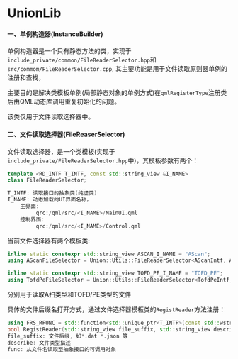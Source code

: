 # UnionLib

#### 一、单例构造器(InstanceBuilder)

单例构造器是一个只有静态方法的类，实现于`include_private/common/FileReaderSelector.hpp`和`src/commom/FileReaderSelector.cpp`, 其主要功能是用于文件读取原则器单例的注册和查找，

主要目的是解决类模板单例(局部静态对象的单例方式)在`qmlRegisterType`注册类后由QML动态库调用重复初始化的问题。

该类仅用于文件读取选择器中。

#### 二、文件读取选择器(FileReaserSelector)

文件读取选择器，是一个类模板(实现于`include_private/FileReaderSelector.hpp`中)，其模板参数有两个：

``` c++
template <RD_INTF T_INTF, const std::string_view &I_NAME>
class FileReaderSelector;

T_INTF: 读取接口的抽象类(纯虚类)
I_NAME: 动态加载的UI界面名称，
    主界面:
         qrc:/qml/src/<I_NAME>/MainUI.qml
    控制界面:
         qrc:/qml/src/<I_NAME>/Control.qml
```

当前文件选择器有两个模板类: 

``` c++
inline static constexpr std::string_view ASCAN_I_NAME = "AScan";
using AScanFileSelector = Union::Utils::FileReaderSelector<AScanIntf, ASCAN_I_NAME>;

inline static constexpr std::string_view TOFD_PE_I_NAME = "TOFD_PE";
using TofdPeFileSelector = Union::Utils::FileReaderSelector<TofdPeIntf, TOFD_PE_I_NAME>;
```

分别用于读取A扫类型和TOFD/PE类型的文件

具体的文件后缀名打开方式，通过文件选择器模板类的`RegistReader`方法注册：

``` c++
using FRS_RFUNC = std::function<std::unique_ptr<T_INTF>(const std::wstring &)>;
bool RegistReader(std::string_view file_suffix, std::string_view describe, const FRS_RFUNC &func);
file_suffix: 文件后缀, 如*.dat *.json 等
describe: 文件类型描述
func: 从文件名读取至抽象接口的可调用对象
```

